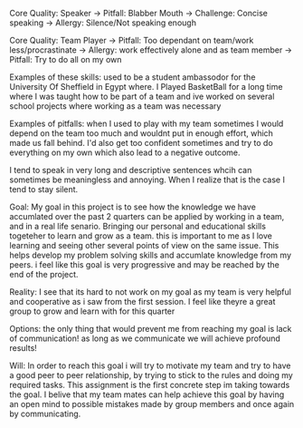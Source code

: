 Core Quality: Speaker -> Pitfall: Blabber Mouth -> Challenge: Concise speaking -> Allergy: Silence/Not speaking enough

Core Quality: Team Player -> Pitfall: Too dependant on team/work less/procrastinate -> Allergy: work effectively alone and as team member -> Pitfall: Try to do all on my own

Examples of these skills: used to be a student ambassodor for the University Of Sheffield in Egypt where.
I Played BasketBall for a long time where I was taught how to be part of a team
and ive worked on several school projects where working as a team was necessary

Examples of pitfalls: when I used to play with my team sometimes I would depend on the team too much and wouldnt put in enough effort, which made us fall behind.
I'd also get too confident sometimes and try to do everything on my own which also lead to a negative outcome.

I tend to speak in very long and descriptive sentences whcih can sometimes be meaningless and annoying. When I realize that is the case I tend to stay silent.

Goal: My goal in this project is to see how the knowledge we have accumlated over the past 2 quarters can be applied by working in a team, and in a real life senario.
Bringing our personal and educational skills togeteher to learn and grow as a team. 
this is important to me as I love learning and seeing other several points of view on the same issue. This helps develop my problem solving skills and accumlate knowledge from my peers.
i feel like this goal is very progressive and may be reached by the end of the project.

Reality: I see that its hard to not work on my goal as my team is very helpful and cooperative as i saw from the first session. I feel like theyre a great group to grow and learn with for this quarter

Options: the only thing that would prevent me from reaching my goal is lack of communication! as long as we communicate we will achieve profound results!

Will: In order to reach this goal i will try to motivate my team and try to have a good peer to peer relationship, by trying to stick to the rules and doing my required tasks.
This assignment is the first concrete step im taking towards the goal. I belive that my team mates can help achieve this goal by having an open mind to possible mistakes made by group members and once again by communicating.